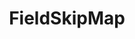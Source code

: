 ---
optionsClassName: FieldSkipMapOptions
optionsClassFullName: MigrationTools.Tools.FieldSkipMapOptions
configurationSamples:
- name: defaults
  order: 2
  description: 
  code: >-
    {
      "MigrationTools": {
        "Version": "16.0",
        "CommonTools": {
          "FieldMappingTool": {
            "FieldMaps": [
              {
                "FieldMapType": "FieldSkipMap",
                "ApplyTo": [
                  "*"
                ]
              }
            ]
          }
        }
      }
    }
  sampleFor: MigrationTools.Tools.FieldSkipMapOptions
- name: sample
  order: 1
  description: 
  code: There is no sample, but you can check the classic below for a general feel.
  sampleFor: MigrationTools.Tools.FieldSkipMapOptions
- name: classic
  order: 3
  description: 
  code: >-
    {
      "$type": "FieldSkipMapOptions",
      "targetField": null,
      "ApplyTo": [
        "*"
      ]
    }
  sampleFor: MigrationTools.Tools.FieldSkipMapOptions
description: Skips field mapping for a specific target field, effectively leaving the field unchanged during migration.
className: FieldSkipMap
typeName: FieldMaps
architecture: 
options:
- parameterName: ApplyTo
  type: List
  description: A list of Work Item Types that this Field Map will apply to. If the list is empty it will apply to all Work Item Types. You can use "*" to apply to all Work Item Types.
  defaultValue: missing XML code comments
- parameterName: targetField
  type: String
  description: Gets or sets the name of the target field that should be skipped during migration, resetting it to its original value.
  defaultValue: missing XML code comments
status: missing XML code comments
processingTarget: missing XML code comments
classFile: src/MigrationTools.Clients.TfsObjectModel/Tools/FieldMappingTool/FieldMaps/FieldSkipMap.cs
optionsClassFile: src/MigrationTools/Tools/FieldMappingTool/FieldMaps/FieldSkipMapOptions.cs

redirectFrom:
- /Reference/FieldMaps/FieldSkipMapOptions/
layout: reference
toc: true
permalink: /Reference/FieldMaps/FieldSkipMap/
title: FieldSkipMap
categories:
- FieldMaps
- 
topics:
- topic: notes
  path: docs/Reference/FieldMaps/FieldSkipMap-notes.md
  exists: false
  markdown: ''
- topic: introduction
  path: docs/Reference/FieldMaps/FieldSkipMap-introduction.md
  exists: false
  markdown: ''

---